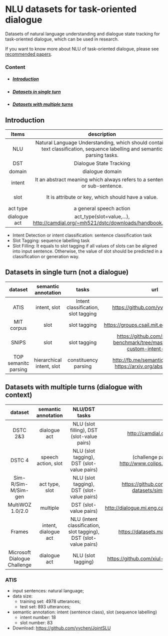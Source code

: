 # NLU datasets for task-oriented dialogue

Datasets of natural language understanding and dialogue state tracking for task-oriented dialogue, which can be used in research.

If you want to know more about NLU of task-oriented dialogue, please see [recommended papers](https://github.com/sz128/Natural-language-understanding-papers).

### Content

- ##### [Introduction](#intro)
- ##### [Datasets in single turn](#single_turn)
- ##### [Datasets with multiple turns](#multi_turns)

## <a name="intro"></a>Introduction

|  Items | description | example | 
|:--------:|:--------:|:--------:|
| NLU | Natural Language Understanding, which should contains text classification, sequence labelling and semantic parsing tasks. | |
| DST | Dialogue State Tracking | http://camdial.org/~mh521/dstc/downloads/handbook.pdf |
| domain | dialogue domain | movie, music, flight, restaurant, ... |
| intent | It an abstract meaning which always refers to a sentence or sub-sentence. | The intent of "show me a movie named Titanic" is "find_movie" |
| slot | It is attribute or key, which should have a value. | "show me a movie named Titanic" has a slot-value pair "movie_name = Titanic" |
| act type | a general speech action | inform, deny, confirm, request, ... |
| dialogue act | act_type(slot=value,...), http://camdial.org/~mh521/dstc/downloads/handbook.pdf | inform(movie_name = Titanic), request(price), ... |

 * Intent Detection or intent classification: sentence classification task
 * Slot Tagging: sequence labelling task
 * Slot Filling: It equals to slot tagging if all values of slots can be aligned into input sentence. Otherwise, the value of slot should be predicted in a classification or generation way.


## <a name="single_turn"></a>Datasets in single turn (not a dialogue)

|  dataset | semantic annotation | tasks | url |
|:--------:|:--------:|:--------:|:--------:|
| ATIS | intent, slot | Intent classification, slot tagging | https://github.com/yvchen/JointSLU |
| MIT corpus | slot | slot tagging | https://groups.csail.mit.edu/sls/downloads/ |
| SNIPS | slot | slot tagging | https://github.com/snipsco/nlu-benchmark/tree/master/2017-06-custom-intent-engines |
| TOP semanitc parsing | hierarchical intent, slot | constituency parsing  | http://fb.me/semanticparsingdialog, https://arxiv.org/abs/1810.07942 |

## <a name="multi_turns"></a>Datasets with multiple turns (dialogue with context)

|  dataset | semantic annotation | NLU/DST tasks | url |
|:--------:|:--------:|:--------:|:--------:|
| DSTC 2&3 | dialogue act | NLU (slot filling), DST (slot-value pairs) | http://camdial.org/~mh521/dstc/ |
| DSTC 4 | speech action, slot | NLU (slot tagging), DST (slot-value pairs) | (challenge participants only) http://www.colips.org/workshop/dstc4/ |
| Sim-R/Sim-M/Sim-gen | act type, slot | NLU (slot tagging), DST (slot-value pairs) | https://github.com/google-research-datasets/simulated-dialogue |
| MultiWOZ 1.0/2.0 | multiple | DST (slot-value pairs) | http://dialogue.mi.eng.cam.ac.uk/index.php/corpus/ |
| Frames | intent, dialogue act | NLU (intent classification, slot tagging), DST (slot-value pairs) | https://datasets.maluuba.com/Frames/dl |
| Microsoft Dialogue Challenge | dialogue act | NLU (slot tagging) | https://github.com/xiul-msr/e2e_dialog_challenge |

### <a name="atis"></a>ATIS
 * input sentences: natural language;
 * data size:
   * training set: 4978 utterances;
   * test set: 893 utterances;
 * semantic annotation: intent (sentence class), slot (sequence labelling)
   * intent number: 18
   * slot number: 83
 * Download: https://github.com/yvchen/JointSLU
